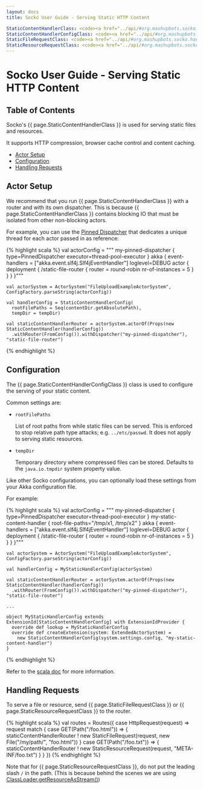 ```yaml
---
layout: docs
title: Socko User Guide - Serving Static HTTP Content

StaticContentHandlerClass: <code><a href="../api/#org.mashupbots.socko.handlers.StaticContentHandler">StaticContentHandler</a></code>
StaticContentHandlerConfigClass: <code><a href="../api/#org.mashupbots.socko.handlers.StaticContentHandlerConfig">StaticContentHandlerConfig</a></code>
StaticFileRequestClass: <code><a href="../api/#org.mashupbots.socko.handlers.StaticFileRequest">StaticFileRequest</a></code>
StaticResourceRequestClass: <code><a href="../api/#org.mashupbots.socko.handlers.StaticResourceRequest">StaticResourceRequest</a></code>
---
```

# Socko User Guide - Serving Static HTTP Content

## Table of Contents

Socko's {{ page.StaticContentHandlerClass }} is used for serving static files and resources.

It supports HTTP compression, browser cache control and content caching.

 - [Actor Setup](#ActorSetup)
 - [Configuration](#Configuration)
 - [Handling Requests](#Requests)

## Actor Setup <a class="blank" id="ActorSetup"></a>

We recommend that you run {{ page.StaticContentHandlerClass }} with a router and with its own dispatcher.  This is
because {{ page.StaticContentHandlerClass }} contains blocking IO that must be isolated from other non-blocking 
actors.

For example, you can use the [Pinned Dispatcher](http://doc.akka.io/api/akka/2.1.2/index.html#akka.dispatch.PinnedDispatcher)
that dedicates a unique thread for each actor passed in as reference:

{% highlight scala %}
    val actorConfig = """
      my-pinned-dispatcher {
        type=PinnedDispatcher
        executor=thread-pool-executor
      }
      akka {
        event-handlers = ["akka.event.slf4j.Slf4jEventHandler"]
        loglevel=DEBUG
        actor {
          deployment {
            /static-file-router {
              router = round-robin
              nr-of-instances = 5
            }
          }
        }
      }"""

    val actorSystem = ActorSystem("FileUploadExampleActorSystem", ConfigFactory.parseString(actorConfig))

    val handlerConfig = StaticContentHandlerConfig(
      rootFilePaths = Seq(contentDir.getAbsolutePath),
      tempDir = tempDir)

    val staticContentHandlerRouter = actorSystem.actorOf(Props(new StaticContentHandler(handlerConfig))
      .withRouter(FromConfig()).withDispatcher("my-pinned-dispatcher"), "static-file-router")
{% endhighlight %}




## Configuration <a class="blank" id="Configuration"></a>

The {{ page.StaticContentHandlerConfigClass }} class is used to configure the serving of your static content.

Common settings are:

 - `rootFilePaths`

   List of root paths from while static files can be served. This is enforced to stop relative path type attacks; 
   e.g. `../etc/passwd`.  It does not apply to serving static resources.
    
 - `tempDir`
 
   Temporary directory where compressed files can be stored. Defaults to the `java.io.tmpdir` system property value.

Like other Socko configurations, you can optionally load these settings from  your Akka configuration file.

For example:

{% highlight scala %}
    val actorConfig = """
      my-pinned-dispatcher {
        type=PinnedDispatcher
        executor=thread-pool-executor
      }
      my-static-content-handler {
		    root-file-paths="/tmp/x1, /tmp/x2"
		  }
      akka {
        event-handlers = ["akka.event.slf4j.Slf4jEventHandler"]
        loglevel=DEBUG
        actor {
          deployment {
            /static-file-router {
              router = round-robin
              nr-of-instances = 5
            }
          }
        }
      }"""

    val actorSystem = ActorSystem("FileUploadExampleActorSystem", ConfigFactory.parseString(actorConfig))

    val handlerConfig = MyStaticHandlerConfig(actorSystem)

    val staticContentHandlerRouter = actorSystem.actorOf(Props(new StaticContentHandler(handlerConfig))
      .withRouter(FromConfig()).withDispatcher("my-pinned-dispatcher"), "static-file-router")

    ...

    object MyStaticHandlerConfig extends ExtensionId[StaticContentHandlerConfig] with ExtensionIdProvider {
      override def lookup = MyStaticHandlerConfig
      override def createExtension(system: ExtendedActorSystem) =
        new StaticContentHandlerConfig(system.settings.config, "my-static-content-handler")
    }

{% endhighlight %}

Refer to the [scala doc](../api/#org.mashupbots.socko.handlers.StaticContentHandlerConfig) for more information.




## Handling Requests <a class="blank" id="Requests"></a>

To serve a file or resource, send {{ page.StaticFileRequestClass }} or {{ page.StaticResourceRequestClass }} to
the router.

{% highlight scala %}
    val routes = Routes({
      case HttpRequest(request) => request match {
        case GET(Path("/foo.html")) => {
          staticContentHandlerRouter ! new StaticFileRequest(request, new File("/my/path/", "foo.html"))
        }
        case GET(Path("/foo.txt")) => {
          staticContentHandlerRouter ! new StaticResourceRequest(request, "META-INF/foo.txt")
        }
      }
    })
{% endhighlight %}

Note that for {{ page.StaticResourceRequestClass }}, do not put the leading slash `/` in the path.
(This is because behind the scenes we are using [ClassLoader.getResourceAsStream()](http://www.javaworld.com/javaworld/javaqa/2003-08/01-qa-0808-property.html?page=2))


